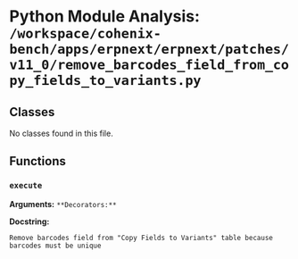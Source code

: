 # Python Module Analysis: `/workspace/cohenix-bench/apps/erpnext/erpnext/patches/v11_0/remove_barcodes_field_from_copy_fields_to_variants.py`

## Classes

No classes found in this file.


## Functions

### `execute`
**Arguments:** ``
**Decorators:** ``

**Docstring:**
```
Remove barcodes field from "Copy Fields to Variants" table because barcodes must be unique
```

